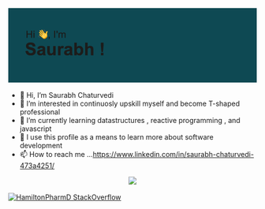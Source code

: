 <img src="https://github.com/saurabhchaturvedy/saurabhchaturvedy/blob/main/header.png">


- 👋 Hi, I’m Saurabh Chaturvedi
- 👀 I’m interested in continuosly upskill myself and become T-shaped professional
- 🌱 I’m currently learning datastructures , reactive programming , and javascript
- 💞️ I use this profile as a means to learn more about software development  
- 📫 How to reach me ...https://www.linkedin.com/in/saurabh-chaturvedi-473a4251/


<p align="center">
  <a href="https://github.com/amandewatnitrr">
    <img height="180em" src="https://github-readme-stats.vercel.app/api?username=saurabhchaturvedy&count_private=true&show_icons=true&theme=algolia/>
    <img height="180em" src="https://github-readme-stats-eight-theta.vercel.app/api/top-langs/?username=saurabhchaturvedy&hide=html,css,javascript&layout=compact&langs_count=8&theme=algolia"/>
  </a>
</p>  
  
  [![HamiltonPharmD StackOverflow](https://stackoverflow-badge.vercel.app/?userID=4193280)](https://stackoverflow.com/users/14122375/https://stackoverflow.com/users/4193280/saurabh-chaturvedi)
  
